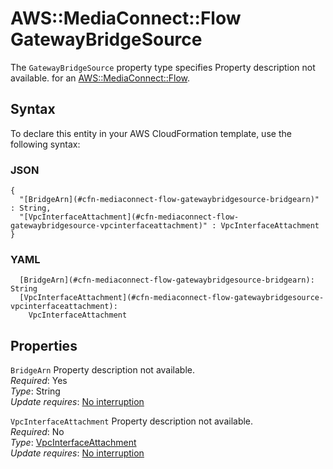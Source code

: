 # AWS::MediaConnect::Flow GatewayBridgeSource<a name="aws-properties-mediaconnect-flow-gatewaybridgesource"></a>

<a name="aws-properties-mediaconnect-flow-gatewaybridgesource-description"></a>The `GatewayBridgeSource` property type specifies Property description not available\. for an [AWS::MediaConnect::Flow](aws-resource-mediaconnect-flow.md)\.

## Syntax<a name="aws-properties-mediaconnect-flow-gatewaybridgesource-syntax"></a>

To declare this entity in your AWS CloudFormation template, use the following syntax:

### JSON<a name="aws-properties-mediaconnect-flow-gatewaybridgesource-syntax.json"></a>

```
{
  "[BridgeArn](#cfn-mediaconnect-flow-gatewaybridgesource-bridgearn)" : String,
  "[VpcInterfaceAttachment](#cfn-mediaconnect-flow-gatewaybridgesource-vpcinterfaceattachment)" : VpcInterfaceAttachment
}
```

### YAML<a name="aws-properties-mediaconnect-flow-gatewaybridgesource-syntax.yaml"></a>

```
  [BridgeArn](#cfn-mediaconnect-flow-gatewaybridgesource-bridgearn): String
  [VpcInterfaceAttachment](#cfn-mediaconnect-flow-gatewaybridgesource-vpcinterfaceattachment): 
    VpcInterfaceAttachment
```

## Properties<a name="aws-properties-mediaconnect-flow-gatewaybridgesource-properties"></a>

`BridgeArn`  <a name="cfn-mediaconnect-flow-gatewaybridgesource-bridgearn"></a>
Property description not available\.  
*Required*: Yes  
*Type*: String  
*Update requires*: [No interruption](https://docs.aws.amazon.com/AWSCloudFormation/latest/UserGuide/using-cfn-updating-stacks-update-behaviors.html#update-no-interrupt)

`VpcInterfaceAttachment`  <a name="cfn-mediaconnect-flow-gatewaybridgesource-vpcinterfaceattachment"></a>
Property description not available\.  
*Required*: No  
*Type*: [VpcInterfaceAttachment](aws-properties-mediaconnect-flow-vpcinterfaceattachment.md)  
*Update requires*: [No interruption](https://docs.aws.amazon.com/AWSCloudFormation/latest/UserGuide/using-cfn-updating-stacks-update-behaviors.html#update-no-interrupt)